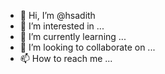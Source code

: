 - 👋 Hi, I’m @hsadith
- 👀 I’m interested in ...
- 🌱 I’m currently learning ...
- 💞️ I’m looking to collaborate on ...
- 📫 How to reach me ...

<!---
hsadith/hsadith is a ✨ special ✨ repository because its `README.md` (this file) appears on your GitHub profile.
You can click the Preview link to take a look at your changes.
--->
